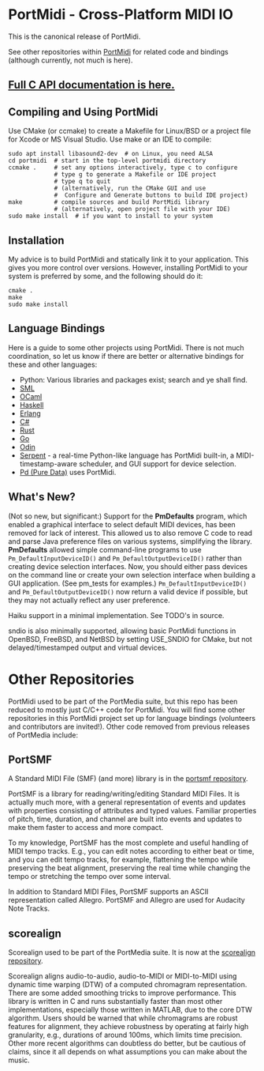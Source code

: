# PortMidi - Cross-Platform MIDI IO

This is the canonical release of PortMidi.

See other repositories within [PortMidi](https://github.com/PortMidi)
for related code and bindings (although currently, not much is here).

## [Full C API documentation is here.](https://portmidi.github.io/portmidi_docs/)

## Compiling and Using PortMidi

Use CMake (or ccmake) to create a Makefile for Linux/BSD or a 
project file for Xcode or MS Visual Studio. Use make or an IDE to compile:
```
sudo apt install libasound2-dev  # on Linux, you need ALSA
cd portmidi  # start in the top-level portmidi directory
ccmake .     # set any options interactively, type c to configure
             # type g to generate a Makefile or IDE project
             # type q to quit
             # (alternatively, run the CMake GUI and use
             #  Configure and Generate buttons to build IDE project)
make         # compile sources and build PortMidi library
             # (alternatively, open project file with your IDE)
sudo make install  # if you want to install to your system
```

## Installation

My advice is to build PortMidi and statically link it to your
application. This gives you more control over versions. However,
installing PortMidi to your system is preferred by some, and the
following should do it:
```
cmake .
make
sudo make install
```

## Language Bindings

Here is a guide to some other projects using PortMidi. There is not
much coordination, so let us know if there are better or alternative
bindings for these and other languages:

- Python: Various libraries and packages exist; search and ye shall
  find.
- [SML](https://github.com/jh-midi/portmidi-sml2)
- [OCaml](https://ocaml.org/p/portmidi/0.1) 
- [Haskell](https://hackage.haskell.org/package/PortMidi) 
- [Erlang](https://hexdocs.pm/portmidi/PortMidi.html) 
- [C#](https://github.com/net-core-audio/portmidi)
- [Rust](https://musitdev.github.io/portmidi-rs/)
- [Go](https://github.com/rakyll/portmidi)
- [Odin](https://pkg.odin-lang.org/vendor/portmidi/)
- [Serpent](https://sourceforge.net/projects/serpent/) - a real-time
  Python-like language has PortMidi built-in, a MIDI-timestamp-aware
  scheduler, and GUI support for device selection.
- [Pd (Pure Data)](https://puredata.info/) uses PortMidi.


## What's New? 

(Not so new, but significant:) Support for the **PmDefaults** program,
which enabled a graphical interface to select default MIDI devices,
has been removed for lack of interest. This allowed us to also remove
C code to read and parse Java preference files on various systems,
simplifying the library. **PmDefaults** allowed simple command-line
programs to use `Pm_DefaultInputDeviceID()` and
`Pm_DefaultOutputDeviceID()` rather than creating device selection
interfaces. Now, you should either pass devices on the command line or
create your own selection interface when building a GUI
application. (See pm_tests for examples.)  `Pm_DefaultInputDeviceID()`
and `Pm_DefaultOutputDeviceID()` now return a valid device if
possible, but they may not actually reflect any user preference.

Haiku support in a minimal implementation. See TODO's in source.

sndio is also minimally supported, allowing basic PortMidi functions
in OpenBSD, FreeBSD, and NetBSD by setting USE_SNDIO for CMake, but
not delayed/timestamped output and virtual devices.

# Other Repositories

PortMidi used to be part of the PortMedia suite, but this repo has
been reduced to mostly just C/C++ code for PortMidi. You will find
some other repositories in this PortMidi project set up for language
bindings (volunteers and contributors are invited!). Other code
removed from previous releases of PortMedia include:

## PortSMF

A Standard MIDI File (SMF) (and more) library is in the [portsmf
repository](https://github.com/PortMidi/portsmf).

PortSMF is a library for reading/writing/editing Standard MIDI
Files. It is actually much more, with a general representation of
events and updates with properties consisting of attributes and typed
values. Familiar properties of pitch, time, duration, and channel are
built into events and updates to make them faster to access and more
compact.

To my knowledge, PortSMF has the most complete and useful handling of
MIDI tempo tracks. E.g., you can edit notes according to either beat
or time, and you can edit tempo tracks, for example, flattening the
tempo while preserving the beat alignment, preserving the real time
while changing the tempo or stretching the tempo over some interval.

In addition to Standard MIDI Files, PortSMF supports an ASCII
representation called Allegro. PortSMF and Allegro are used for
Audacity Note Tracks.

## scorealign

Scorealign used to be part of the PortMedia suite. It is now at the
[scorealign repository](https://github.com/rbdannenberg/scorealign).

Scorealign aligns audio-to-audio, audio-to-MIDI or MIDI-to-MIDI using
dynamic time warping (DTW) of a computed chromagram
representation. There are some added smoothing tricks to improve
performance. This library is written in C and runs substantially
faster than most other implementations, especially those written in
MATLAB, due to the core DTW algorithm. Users should be warned that
while chromagrams are robust features for alignment, they achieve
robustness by operating at fairly high granularity, e.g., durations of
around 100ms, which limits time precision. Other more recent
algorithms can doubtless do better, but be cautious of claims, since
it all depends on what assumptions you can make about the music.
